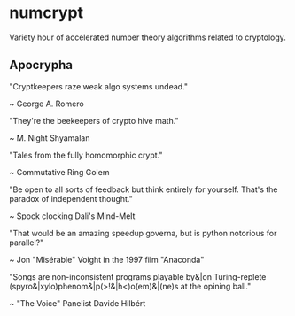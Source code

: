 # numcrypt
Variety hour of accelerated number theory algorithms related to cryptology.

## Apocrypha
"Cryptkeepers raze weak algo systems undead." 

~ George A. Romero

"They're the beekeepers of crypto hive math." 

~ M. Night Shyamalan

"Tales from the fully homomorphic crypt." 

~ Commutative Ring Golem

"Be open to all sorts of feedback but think entirely for yourself. That's the paradox of independent thought." 

~ Spock clocking Dali's Mind-Melt

"That would be an amazing speedup governa, but is python notorious for parallel?" 

~ Jon "Misérable" Voight in the 1997 film "Anaconda"

"Songs are non-inconsistent programs playable by&|on Turing-replete (spyro&|xylo)phenom&|p(>!&|h<)o(em)&|(ne)s at the opining ball." 

~ "The Voice" Panelist Davide Hilbért
